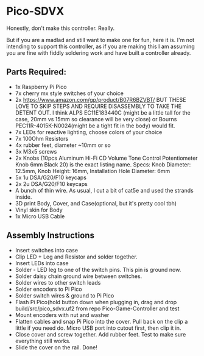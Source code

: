 # Pico-SDVX
Honestly, don't make this controller.  Really.

But if you are a madlad and still want to make one for fun, here it is.  I'm not intending to support this controller, as if you are making this I am assuming you are fine with fiddly soldering work and have built a controller already.

## Parts Required:
- 1x Raspberry Pi Pico
- 7x cherry mx style switches of your choice
- 2x https://www.amazon.com/gp/product/B07R6BZVBT/ BUT THESE LOVE TO SKIP STEPS AND REQUIRE DISASSEMBLY TO TAKE THE DETENT OUT.  I think ALPS EC11E183440C (might be a little tall for the case, 20mm vs 15mm so clearance will be very close) or Bourns PEC11R-4015K-N0024(might be a tight fit in the body) would fit.
- 7x LEDs for reactive lighting, choose colors of your choice
- 7x 100Ohm Resistors
- 4x rubber feet, diameter ~10mm or so
- 3x M3x5 screws
- 2x Knobs (10pcs Aluminum Hi-Fi CD Volume Tone Control Potentiometer Knob 6mm Black 20) is the exact listing name.  Specs: Knob Diameter: 12.5mm, Knob Height: 16mm, Installation Hole Diameter: 6mm
- 5x 1u DSA/G20/F10 keycaps
- 2x 2u DSA/G20/F10 keycaps
- A bunch of thin wire.  As usual, I cut a bit of cat5e and used the strands inside.
- 3D print Body, Cover, and Case(optional, but it's pretty cool tbh)
- Vinyl skin for Body
- 1x Micro USB Cable

## Assembly Instructions
- Insert switches into case
- Clip LED + Leg and Resistor and solder together.
- Insert LEDs into case
- Solder - LED leg to one of the switch pins.  This pin is ground now.
- Solder daisy chain ground wire between switches.
- Solder wires to other switch leads
- Solder encoders to Pi Pico
- Solder switch wires & ground to Pi Pico
- Flash Pi Pico(hold button down when plugging in, drag and drop build/src/pico_sdvx.uf2 from repo Pico-Game-Controller and test
- Mount encoders with nut and washer
- Flatten cables and snap Pi Pico into the cover.  Pull back on the clip a little if you need do.  Micro USB port into cutout first, then clip it in.
- Close cover and screw together.  Add rubber feet.  Test to make sure everything still works.
- Slide the cover on the rail.  Done!
